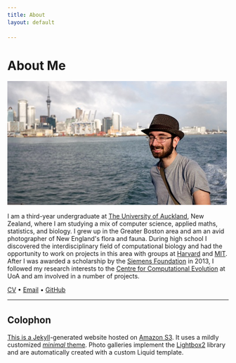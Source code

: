 ```yaml
---
title: About
layout: default

---
```


# About Me

![Me](me.jpg)

I am a third-year undergraduate at
    [The University of Auckland](//auckland.ac.nz/), New Zealand, where I am
    studying a mix of computer science, applied maths, statistics, and biology.
I grew up in the Greater Boston area and am an avid photographer of New
    England's flora and fauna.
During high school I discovered the interdisciplinary field of computational
    biology and had the opportunity to work on projects in this area with groups
    at [Harvard](//www.oeb.harvard.edu/faculty/girguis/) and
    [MIT](//compbio.mit.edu/).
After I was awarded a scholarship by the
    [Siemens Foundation](//web.archive.org/web/20140906134706id_/http://www.siemens-foundation.org/en/competition/2013_winners.htm#3)
    in 2013, I followed my research interests to the
    [Centre for Computational Evolution](//compevol.auckland.ac.nz/) at UoA and am
    involved in a number of projects.

<a href="/cv"><span class="octicon octicon-file-text"></span> CV</a> &bull;
<a href="mailto:arman@armanbilge.com"><span class="octicon octicon-mail"></span>  Email</a> &bull;
<a href="//github.com/armanbilge"><span class="octicon octicon-mark-github"></span> GitHub</a>

---

## Colophon <a href="//github.com/armanbilge/armanbilge.github.io"><span style="font-size: 24px" class="mega-octicon octicon-mark-github">

This is a [Jekyll](//www.jekyllrb.com/)-generated website hosted on
    [Amazon S3](//aws.amazon.com/s3).
It uses a mildly customized [*minimal* theme](//github.com/orderedlist/minimal).
Photo galleries implement the
    [Lightbox2](//lokeshdhakar.com/projects/lightbox2/) library and are
    automatically created with a custom Liquid template.

